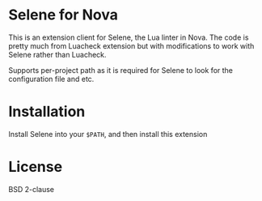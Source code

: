 # Selene for Nova

This is an extension client for Selene, the Lua linter in Nova. The code is pretty much from Luacheck extension but with modifications to work with Selene rather than Luacheck.

Supports per-project path as it is required for Selene to look for the configuration file and etc.

# Installation
Install Selene into your `$PATH`, and then install this extension

# License
BSD 2-clause
